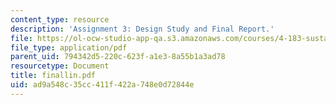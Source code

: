 ```yaml
---
content_type: resource
description: 'Assignment 3: Design Study and Final Report.'
file: https://ol-ocw-studio-app-qa.s3.amazonaws.com/courses/4-183-sustainable-design-and-technology-research-workshop-spring-2004/ad9a548c35cc411f422a748e0d72844e_finallin.pdf
file_type: application/pdf
parent_uid: 794342d5-220c-623f-a1e3-8a55b1a3ad78
resourcetype: Document
title: finallin.pdf
uid: ad9a548c-35cc-411f-422a-748e0d72844e
---
```

